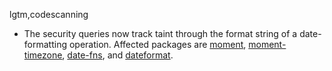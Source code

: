 lgtm,codescanning
* The security queries now track taint through the format string of a date-formatting operation.
  Affected packages are
    [moment](https://npmjs.com/package/moment),
    [moment-timezone](https://npmjs.com/package/moment-timezone),
    [date-fns](https://npmjs.com/package/date-fns), and
    [dateformat](https://npmjs.com/package/dateformat).
